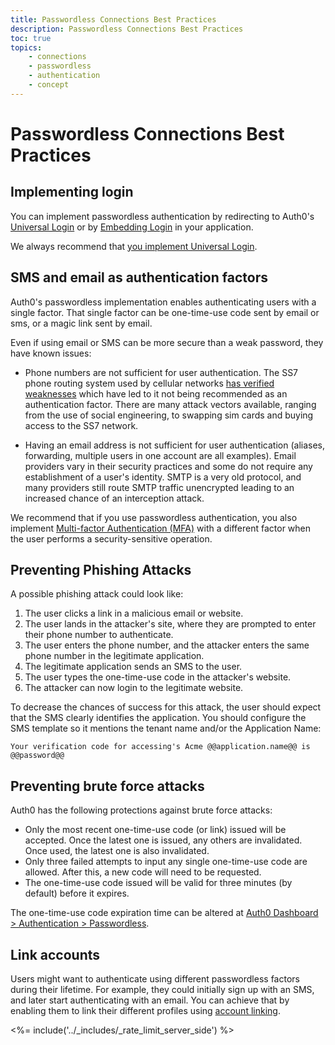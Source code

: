 ```yaml
---
title: Passwordless Connections Best Practices
description: Passwordless Connections Best Practices
toc: true
topics:
    - connections
    - passwordless
    - authentication
    - concept
---
```

# Passwordless Connections Best Practices

## Implementing login 

You can implement passwordless authentication by redirecting to Auth0's [Universal Login](/connections/passwordless/universal-login) or by [Embedding Login](/connections/passwordless/embedded-login) in your application.

We always recommend that [you implement Universal Login](guides/login/universal-vs-embedded).

## SMS and email as authentication factors

Auth0's passwordless implementation enables authenticating users with a single factor. That single factor can be one-time-use code sent by email or sms, or a magic link sent by email.

Even if using email or SMS can be more secure than a weak password, they have known issues:

-  Phone numbers are not sufficient for user authentication. The SS7 phone routing system used by cellular networks [has verified weaknesses](https://thehackernews.com/2017/05/ss7-vulnerability-bank-hacking.html) which have led to it not being recommended as an authentication factor. There are many attack vectors available, ranging from the use of social engineering, to swapping sim cards and buying access to the SS7 network. 

- Having an email address is not sufficient for user authentication (aliases, forwarding, multiple users in one account are all examples). Email providers vary in their security practices and some do not require any establishment of a user's identity. SMTP is a very old protocol, and many providers still route SMTP traffic unencrypted leading to an increased chance of an interception attack. 

We recommend that if you use passwordless authentication, you also implement [Multi-factor Authentication (MFA)](/mfa) with a different factor when the user performs a security-sensitive operation.

## Preventing Phishing Attacks

A possible phishing attack could look like:

1. The user clicks a link in a malicious email or website.
1. The user lands in the attacker's site, where they are prompted to enter their phone number to authenticate.
1. The user enters the phone number, and the attacker enters the same phone number in the legitimate application.
1. The legitimate application sends an SMS to the user.
1. The user types the one-time-use code in the attacker's website.
1. The attacker can now login to the legitimate website.

To decrease the chances of success for this attack, the user should expect that the SMS clearly identifies the application. You should configure the SMS template so it mentions the tenant name and/or the Application Name:

```text
Your verification code for accessing's Acme @@application.name@@ is @@password@@
```

## Preventing brute force attacks 

Auth0 has the following protections against brute force attacks:

* Only the most recent one-time-use code (or link) issued will be accepted. Once the latest one is issued, any others are invalidated. Once used, the latest one is also invalidated.
* Only three failed attempts to input any single one-time-use code are allowed. After this, a new code will need to be requested.
* The one-time-use code issued will be valid for three minutes (by default) before it expires. 

The one-time-use code expiration time can be altered at [Auth0 Dashboard > Authentication > Passwordless](${manage_url}/#/connections/passwordless).

## Link accounts

Users might want to authenticate using different passwordless factors during their lifetime. For example, they could initially sign up with an SMS, and later start authenticating with an email. You can achieve that by enabling them to link their different profiles using [account linking](/users/concepts/overview-user-account-linking).

<%= include('../_includes/_rate_limit_server_side') %>

